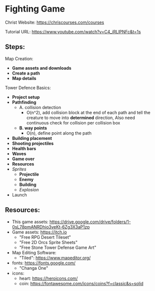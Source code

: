 # Fighting Game

Christ Website: https://chriscourses.com/courses

Tutorial URL: https://www.youtube.com/watch?v=C4_iRLlPNFc&t=1s

## Steps:

Map Creation:
 - **Game assets and downloads**
 - **Create a path**
 - **Map details**

Tower Defence Basics:
 - **Project setup**
 - **Pathfinding**
   - A. collision detection
     - O(n^2), add collision block at the end of each path
       and tell the creature to move into **determined** 
       direction, Also need continuous check for collision
       per collision box
   - **B. way points**
     - O(n), define point along the path
 - **Building placement**
 - **Shooting projectiles**
 - **Health bars**
 - **Waves**
 - **Game over**
 - **Resources**
 - *Sprites*
   - **Projectile**
   - **Enemy**
   - **Building**
   - *Explosion*
 - Launch


## Resources:

 - This game assets: https://drive.google.com/drive/folders/1-0sL78pmANRDhio3veKt-6Zg3X3aP1zp
 - Game assets: https://itch.io
   - "Free RPG Desert Tileset"
   - "Free 2D Orcs Sprite Sheets"
   - "Free Stone Tower Defense Game Art"
 - Map Editing Software:
   - "Tiled": https://www.mapeditor.org/
 - fonts: https://fonts.google.com/
   - "Changa One"
 - icons: 
   - heart: https://heroicons.com/
   - coin: https://fontawesome.com/icons/coins?f=classic&s=solid